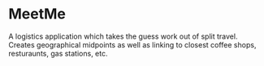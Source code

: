 # MeetMe
A logistics application which takes the guess work out of split travel. Creates geographical midpoints as well as linking to closest coffee shops, resturaunts, gas stations, etc.

